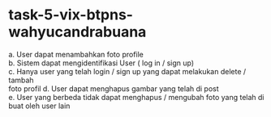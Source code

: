 # task-5-vix-btpns-wahyucandrabuana

a. User dapat menambahkan foto profile <br />
b. Sistem dapat mengidentifikasi User ( log in / sign up) <br />
c. Hanya user yang telah login / sign up yang dapat melakukan delete / tambah  <br />
foto profil 
d. User dapat menghapus gambar yang telah di post <br />
e. User yang berbeda tidak dapat menghapus / mengubah foto yang telah di 
buat oleh user lain <br />
